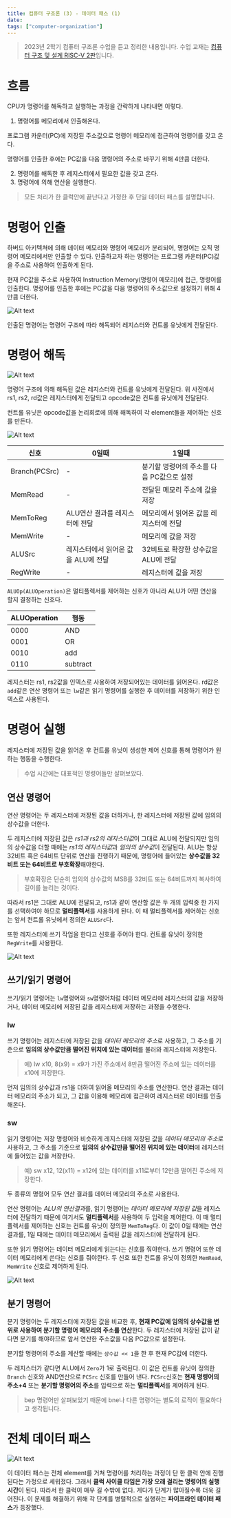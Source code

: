 ```yaml
---
title: 컴퓨터 구조론 (3) - 데이터 패스 (1)
date:
tags: ["computer-organization"]
---
```


> 2023년 2학기 컴퓨터 구조론 수업을 듣고 정리한 내용입니다. 수업 교재는 [컴퓨터 구조 및 설계 RISC-V 2판](https://product.kyobobook.co.kr/detail/S000060622658)입니다.

# 흐름

CPU가 명령어를 해독하고 실행하는 과정을 간략하게 나타내면 이렇다.

1. 명령어를 메모리에서 인출해온다.

  프로그램 카운터(PC)에 저장된 주소값으로 명령어 메모리에 접근하여 명령어를 갖고 온다.

  명령어를 인출한 후에는 PC값을 다음 명령어의 주소로 바꾸기 위해 4만큼 더한다.

2. 명령어를 해독한 후 레지스터에서 필요한 값을 갖고 온다.
3. 명령어에 의해 연산을 실행한다.

> 모든 처리가 한 클럭안에 끝난다고 가정한 후 단일 데이터 패스를 설명합니다.

# 명령어 인출

하버드 아키텍쳐에 의해 데이터 메모리와 명령어 메모리가 분리되어, 명령어는 오직 명령어 메모리에서만 인출할 수 있다. 인출하고자 하는 명령어는 프로그램 카운터(PC)값을 주소로 사용하여 인출하게 된다.

현재 PC값을 주소로 사용하여 Instruction Memory(명령어 메모리)에 접근, 명령어를 인출한다. 명령어를 인출한 후에는 PC값을 다음 명령어의 주소값으로 설정하기 위해 4만큼 더한다. 

![Alt text](image-1.png)

인출된 명령어는 명령어 구조에 따라 해독되어 레지스터와 컨트롤 유닛에게 전달된다.

# 명령어 해독

![Alt text](image-2.png)

명령어 구조에 의해 해독된 값은 레지스터와 컨트롤 유닛에게 전달된다. 위 사진에서 rs1, rs2, rd값은 레지스터에게 전달되고 opcode값은 컨트롤 유닛에게 전달된다.

컨트롤 유닛은 opcode값을 논리회로에 의해 해독하여 각 element들을 제어하는 신호를 만든다. 

![Alt text](image-3.png)

|신호|0일때|1일때|
|---|---|---|
|Branch(PCSrc)|-|분기할 명령어의 주소를 다음 PC값으로 설정|
|MemRead|-|전달된 메모리 주소에 값을 저장|
|MemToReg|ALU연산 결과를 레지스터에 전달|메모리에서 읽어온 값을 레지스터에 전달|
|MemWrite|-|메모리에 값을 저장|
|ALUSrc|레지스터에서 읽어온 값을 ALU에 전달|32비트로 확장한 상수값을 ALU에 전달|
|RegWrite|-|레지스터에 값을 저장|

`ALUOp(ALUOperation)`은 멀티플렉서를 제어하는 신호가 아니라 ALU가 어떤 연산을 할지 결정하는 신호다.

|ALUOperation|행동|
|---|---|
|0000|AND|
|0001|OR|
|0010|add|
|0110|subtract|

레지스터는 rs1, rs2값을 인덱스로 사용하여 저장되어있는 데이터를 읽어온다. rd값은 `add`같은 연산 명령어 또는 `lw`같은 읽기 명령어를 실행한 후 데이터를 저장하기 위한 인덱스로 사용된다.

# 명령어 실행

레지스터에 저장된 값을 읽어온 후 컨트롤 유닛이 생성한 제어 신호를 통해 명령어가 원하는 행동을 수행한다. 

> 수업 시간에는 대표적인 명령어들만 살펴보았다.

## 연산 명령어

연산 명령어는 두 레지스터에 저장된 값을 더하거나, 한 레지스터에 저장된 값에 임의의 상수값을 더한다. 

두 레지스터에 저장된 값은 *rs1과 rs2의 레지스터값*이 그대로 ALU에 전달되지만 임의의 상수값을 더할 때에는 *rs1의 레지스터값*과 *임의의 상수값*이 전달된다. ALU는 항상 32비트 혹은 64비트 단위로 연산을 진행하기 때문에, 명령어에 들어있는 **상수값을 32비트 또는 64비트로 부호확장**해야한다.

> 부호확장은 단순히 임의의 상수값의 MSB를 32비트 또는 64비트까지 복사하여 길이를 늘리는 것이다.

따라서 rs1은 그대로 ALU에 전달되고, rs1과 같이 연산할 값은 두 개의 입력중 한 가지를 선택하여야 하므로 **멀티플렉서**를 사용하게 된다. 이 때 멀티플렉서를 제어하는 신호는 앞서 컨트롤 유닛에서 정의한 `ALUSrc`다. 

또한 레지스터에 쓰기 작업을 한다고 신호를 주어야 한다. 컨트롤 유닛이 정의한 `RegWrite`를 사용한다.

![Alt text](image-4.png)

## 쓰기/읽기 명령어

쓰기/읽기 명령어는 `lw`명령어와 `sw`명령어처럼 데이터 메모리에 레지스터의 값을 저장하거나, 데이터 메모리에 저장된 값을 레지스터에 저장하는 과정을 수행한다.

### lw

쓰기 명령어는 레지스터에 저장된 값을 *데이터 메모리의 주소*로 사용하고, 그 주소를 기준으로 **임의의 상수값만큼 떨어진 위치에 있는 데이터**를 불러와 레지스터에 저장한다. 

> 예) lw x10, 8(x9) = x9가 가진 주소에서 8만큼 떨어진 주소에 있는 데이터를 x10에 저장한다.

먼저 임의의 상수값과 rs1을 더하여 읽어올 메모리의 주소를 연산한다. 연산 결과는 데이터 메모리의 주소가 되고, 그 값을 이용해 메모리에 접근하여 레지스터로 데이터를 인출해온다. 

### sw

읽기 명령어는 저장 명령어와 비슷하게 레지스터에 저장된 값을 *데이터 메모리의 주소*로 사용하고, 그 주소를 기준으로 **임의의 상수값만큼 떨어진 위치에 있는 데이터**에 레지스터에 들어있는 값을 저장한다.

> 예) sw x12, 12(x11) = x12에 있는 데이터를 x11로부터 12만큼 떨어진 주소에 저장한다.

두 종류의 명령어 모두 연산 결과를 데이터 메모리의 주소로 사용한다.

연산 명령어는 *ALU의 연산결과*를, 읽기 명령어는 *데이터 메모리에 저장된 값*을 레지스터에 전달하기 때문에 여기서도 **멀티플렉서**를 사용하여 두 입력을 제어한다. 이 때 멀티플렉서를 제어하는 신호는 컨트롤 유닛이 정의한 `MemToReg`다. 이 값이 0일 때에는 연산 결과를, 1일 때에는 데이터 메모리에서 출력된 값을 레지스터에 전달하게 된다.

또한 읽기 명령어는 데이터 메모리에게 읽는다는 신호를 줘야한다. 쓰기 명령어 또한 데이터 메모리에게 쓴다는 신호를 줘야한다. 두 신호 또한 컨트롤 유닛이 정의한 `MemRead`, `MemWrite` 신호로 제어하게 된다. 

![Alt text](image-5.png)

## 분기 명령어

분기 명령어는 두 레지스터에 저장된 값을 비교한 후, **현재 PC값에 임의의 상수값을 변위로 사용하여 분기할 명령어 메모리의 주소를 연산**한다. 두 레지스터에 저장된 값이 같다면 분기를 해야하므로 앞서 연산한 주소값을 다음 PC값으로 설정한다.

분기할 명령어의 주소를 계산할 때에는 `상수값 << 1`을 한 후 현재 PC값에 더한다.

두 레지스터가 같다면 ALU에서 `Zero`가 1로 출력된다. 이 값은 컨트롤 유닛이 정의한 `Branch` 신호와 AND연산으로 `PCSrc` 신호를 만들어 낸다. `PCSrc`신호는 **현재 명령어의 주소+4** 또는 **분기할 명령어의 주소**를 입력으로 하는 **멀티플렉서**를 제어하게 된다.

> bep 명령어만 살펴보았기 때문에 bne나 다른 명령어는 별도의 로직이 필요하다고 생각됩니다.

# 전체 데이터 패스

![Alt text](image.png)

이 데이터 패스는 전체 element를 거쳐 명령어를 처리하는 과정이 단 한 클럭 안에 진행된다는 가정으로 세워졌다. 그래서 **클럭 사이클 타임은 가장 오래 걸리는 명령어의 실행시간**이 된다. 따라서 한 클럭이 매우 길 수밖에 없다. 게다가 단계가 많아질수록 더욱 길어진다. 이 문제를 해결하기 위해 각 단계를 병렬적으로 실행하는 **파이프라인 데이터 패스**가 등장했다.